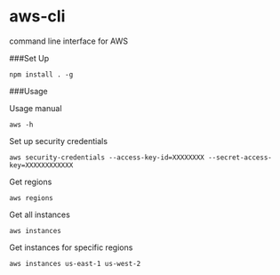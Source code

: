 aws-cli
=======

command line interface for AWS


###Set Up
```
npm install . -g
```

###Usage

Usage manual
```
aws -h
```

Set up security credentials
```
aws security-credentials --access-key-id=XXXXXXXX --secret-access-key=XXXXXXXXXXXX
```

Get regions
```
aws regions
```


Get all instances
```
aws instances
```


Get instances for specific regions
```
aws instances us-east-1 us-west-2
```
